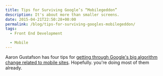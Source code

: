 ```yaml
---
title: Tips for Surviving Google’s “Mobilegeddon”
description: It's about more than smaller screens.
date: 2015-04-21T22:50:28+00:00
permalink: /blog/tips-for-surviving-googles-mobilegeddon/
tags:
  - Front End Development

  - Mobile
---
```


Aaron Gustafson has four tips for [getting through Google's big algorithm change related to mobile sites](http://www.aaron-gustafson.com/notebook/tips-for-surviving-googles-mobilegeddon/). Hopefully. you're doing most of them already.

